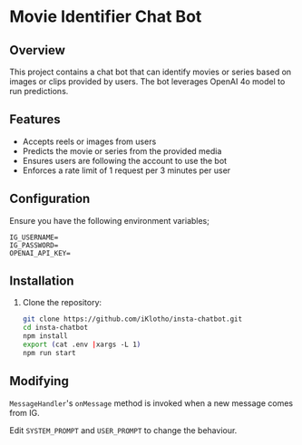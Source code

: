 # Movie Identifier Chat Bot

## Overview

This project contains a chat bot that can identify movies or series based on images or clips provided by users. The bot leverages OpenAI 4o model to run predictions.

## Features

- Accepts reels or images from users
- Predicts the movie or series from the provided media
- Ensures users are following the account to use the bot
- Enforces a rate limit of 1 request per 3 minutes per user

## Configuration

Ensure you have the following environment variables;

```
IG_USERNAME=
IG_PASSWORD=
OPENAI_API_KEY=
```

## Installation

1. Clone the repository:
   ```bash
   git clone https://github.com/iKlotho/insta-chatbot.git
   cd insta-chatbot
   npm install
   export (cat .env |xargs -L 1)
   npm run start
   ```

## Modifying

`MessageHandler`'s `onMessage` method is invoked when a new message comes from IG.

Edit `SYSTEM_PROMPT` and `USER_PROMPT` to change the behaviour.
